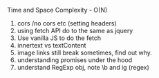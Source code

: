 Time and Space Complexity - O(N)

1. cors /no cors etc (setting headers)
2. using fetch API do to the same as jquery
3. Use vanilla JS to do the fetch
4. innertext vs textContent
5. image links still break sometimes, find out why.
6. understanding promises under the hood
7. understand RegExp obj, note \b and ig (regex)
